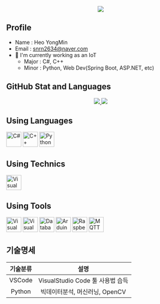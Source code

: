 <p align='center'>
  <a href="https://github.com/HeoYongmin">
    <img src="https://capsule-render.vercel.app/api?type=venom&height=270&color=gradient&text=Yongmin_GitHub&section=header&reversal=false&textBg=false&fontColor=005174&fontSize=40&animation=blinking&fontAlign=50"/>
  </a>
</p>


## Profile
- Name : Heo YongMin
- Email : snrn2634@naver.com
- 🔭 I'm currently working as an IoT 
  - Major : C#, C++
  - Minor : Python, Web Dev(Spring Boot, ASP.NET, etc)

## GitHub Stat and Languages
<p align='center'>
  <a href="https://github.com/HeoYongmin">
    <img src="https://github-readme-stats.vercel.app/api?username=HeoYongmin&theme=tokyonight&show_icons=true"/>
    <img src="https://github-readme-stats.vercel.app/api/top-langs/?username=HeoYongmin&theme=tokyonight&layout=compact"/>
  </a>
</p>

## Using Languages
<p align='left'>
    <img height="40" src="https://img.icons8.com/?size=100&id=55251&format=png&color=000000" title="C#">
    <img height="40" src="https://img.icons8.com/?size=100&id=55199&format=png&color=000000" title="C++">
    <img height="40" src="https://img.icons8.com/?size=100&id=13441&format=png&color=000000" title="Python">
</p>

## Using Technics
<p align='left'>
  <img height="40" src="https://img.icons8.com/?size=100&id=9OGIyU8hrxW5&format=png&color=000000" title="Visual Studio Code">
</p>

## Using Tools
<p align='left'>
  <img height="40" src="https://img.icons8.com/?size=100&id=9OGIyU8hrxW5&format=png&color=000000" title="Visual Studio Code">
  <img height="40" src="https://img.icons8.com/?size=100&id=ezj3zaVtImPg&format=png&color=000000" title="Visual Studio">
  <img height="40" src="https://img.icons8.com/?size=100&id=NFQusZJ4neki&format=png&color=000000" title="Databases">
  
  <img height="40" src="https://img.icons8.com/?size=100&id=Of4lZV2lwBQI&format=png&color=000000" title="Arduino">
  <img height="40" src="https://img.icons8.com/?size=100&id=13443&format=png&color=000000" title="Raspberry Pi">
  <img height="40" src="https://mosquitto.org/stickers/mosquitto-mono.png" title="MQTT">
</p>

## 기술명세
| 기술분류 | 설명 |
|:---:|:---:|
| VSCode | VisualStudio Code 툴 사용법 습득|
|Python | 빅데이터분석, 머신러닝, OpenCV
